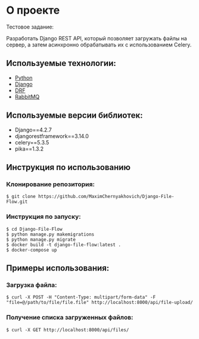 # О проекте

Тестовое задание: 

Разработать Django REST API, который позволяет загружать файлы на сервер, а затем асинхронно обрабатывать их с использованием Celery.


## Используемые технологии:
- [Python](https://www.python.org/)
- [Django](https://www.djangoproject.com/)
- [DRF](https://www.django-rest-framework.org/)
- [RabbitMQ](https://www.rabbitmq.com/)


## Используемые версии библиотек:

- Django==4.2.7
- djangorestframework==3.14.0
- celery==5.3.5
- pika==1.3.2


## Инструкция по использованию
### Клонирование репозитория:
```
$ git clone https://github.com/MaximChernyakhovich/Django-File-Flow.git
```
### Инструкция по запуску:
```
$ cd Django-File-Flow
$ python manage.py makemigrations
$ python manage.py migrate
$ docker build -t django-file-flow:latest .
$ docker-compose up
```

## Примеры использования:

### Загрузка файла:

```
$ curl -X POST -H "Content-Type: multipart/form-data" -F "file=@/path/to/file/file.file" http://localhost:8000/api/file-upload/
```


### Получение списка загруженных файлов:

```
$ curl -X GET http://localhost:8000/api/files/
```